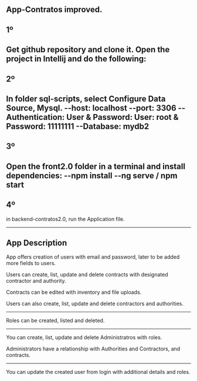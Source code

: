 
App-Contratos improved.
-----------------------
1º
--
Get github repository and clone it.
Open the project in Intellij and do the following:
---------------------------------------------------
2º
--
In folder sql-scripts, select Configure Data Source, Mysql.
--host: localhost
--port: 3306
--Authentication: User & Password:
User: root & Password: 11111111
--Database: mydb2
----------------------------------------------------------------
3º
--
Open the front2.0 folder in a terminal and install dependencies:
--npm install
--ng serve / npm start
-------------------------------------------------------------------
4º
--
in backend-contratos2.0, run the Application file.

---------------------------------------------------------------------
App Description
--

App offers creation of users with email and password, later to be added more fields to users.

Users can create, list, update and delete contracts with designated contractor and authority.

Contracts can be edited with inventory and file uploads.

Users can also create, list, update and delete contractors and authorities.

---------------------------------------------------------------------
Roles can be created, listed and deleted.

---------------------------------------------------------------------
You can create, list, update and delete Administratros with roles.

Administrators have a relationship with Authorities and Contractors, and contracts.

---------------------------------------------------------------------
You can update the created user from login with additional details and roles.







